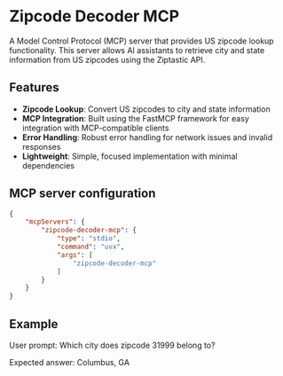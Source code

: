 # Zipcode Decoder MCP

A Model Control Protocol (MCP) server that provides US zipcode lookup functionality. This server allows AI assistants to retrieve city and state information from US zipcodes using the Ziptastic API.

## Features

- **Zipcode Lookup**: Convert US zipcodes to city and state information
- **MCP Integration**: Built using the FastMCP framework for easy integration with MCP-compatible clients
- **Error Handling**: Robust error handling for network issues and invalid responses
- **Lightweight**: Simple, focused implementation with minimal dependencies

## MCP server configuration
```json
{
    "mcpServers": {
    	"zipcode-decoder-mcp": {
      		"type": "stdio",
      		"command": "uvx",
      		"args": [
        		"zipcode-decoder-mcp"
      		]
    	}
    }
}
```

## Example

User prompt: Which city does zipcode 31999 belong to?

Expected answer: Columbus, GA
